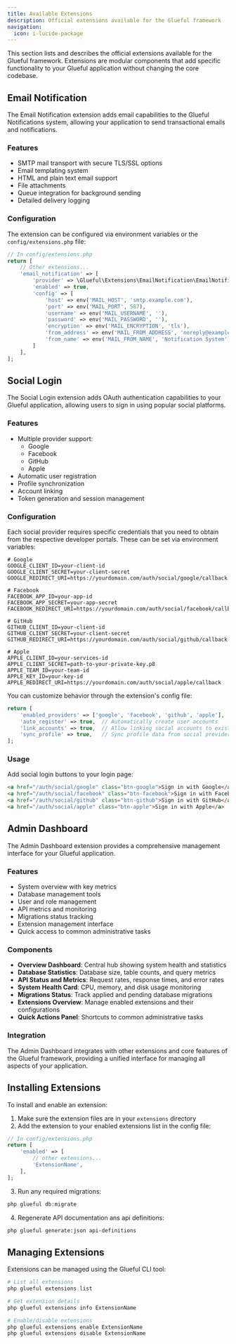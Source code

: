 ```yaml
---
title: Available Extensions
description: Official extensions available for the Glueful framework
navigation:
  icon: i-lucide-package
---
```


This section lists and describes the official extensions available for the Glueful framework. Extensions are modular components that add specific functionality to your Glueful application without changing the core codebase.

## Email Notification

The Email Notification extension adds email capabilities to the Glueful Notifications system, allowing your application to send transactional emails and notifications.

### Features

- SMTP mail transport with secure TLS/SSL options
- Email templating system
- HTML and plain text email support
- File attachments
- Queue integration for background sending
- Detailed delivery logging

### Configuration

The extension can be configured via environment variables or the `config/extensions.php` file:

```php
// In config/extensions.php
return [
    // Other extensions...
    'email_notification' => [
        'provider' => \Glueful\Extensions\EmailNotification\EmailNotificationProvider::class,
        'enabled' => true,
        'config' => [
            'host' => env('MAIL_HOST', 'smtp.example.com'),
            'port' => env('MAIL_PORT', 587),
            'username' => env('MAIL_USERNAME', ''),
            'password' => env('MAIL_PASSWORD', ''),
            'encryption' => env('MAIL_ENCRYPTION', 'tls'),
            'from_address' => env('MAIL_FROM_ADDRESS', 'noreply@example.com'),
            'from_name' => env('MAIL_FROM_NAME', 'Notification System'),
        ]
    ],
];
```

## Social Login

The Social Login extension adds OAuth authentication capabilities to your Glueful application, allowing users to sign in using popular social platforms.

### Features

- Multiple provider support:
  - Google
  - Facebook
  - GitHub
  - Apple
- Automatic user registration
- Profile synchronization
- Account linking
- Token generation and session management

### Configuration

Each social provider requires specific credentials that you need to obtain from the respective developer portals. These can be set via environment variables:

```
# Google
GOOGLE_CLIENT_ID=your-client-id
GOOGLE_CLIENT_SECRET=your-client-secret
GOOGLE_REDIRECT_URI=https://yourdomain.com/auth/social/google/callback

# Facebook
FACEBOOK_APP_ID=your-app-id
FACEBOOK_APP_SECRET=your-app-secret
FACEBOOK_REDIRECT_URI=https://yourdomain.com/auth/social/facebook/callback

# GitHub
GITHUB_CLIENT_ID=your-client-id
GITHUB_CLIENT_SECRET=your-client-secret
GITHUB_REDIRECT_URI=https://yourdomain.com/auth/social/github/callback

# Apple
APPLE_CLIENT_ID=your-services-id
APPLE_CLIENT_SECRET=path-to-your-private-key.p8
APPLE_TEAM_ID=your-team-id
APPLE_KEY_ID=your-key-id
APPLE_REDIRECT_URI=https://yourdomain.com/auth/social/apple/callback
```

You can customize behavior through the extension's config file:

```php
return [
    'enabled_providers' => ['google', 'facebook', 'github', 'apple'],
    'auto_register' => true,  // Automatically create user accounts
    'link_accounts' => true,  // Allow linking social accounts to existing users
    'sync_profile' => true,   // Sync profile data from social providers
];
```

### Usage

Add social login buttons to your login page:

```html
<a href="/auth/social/google" class="btn-google">Sign in with Google</a>
<a href="/auth/social/facebook" class="btn-facebook">Sign in with Facebook</a>
<a href="/auth/social/github" class="btn-github">Sign in with GitHub</a>
<a href="/auth/social/apple" class="btn-apple">Sign in with Apple</a>
```

## Admin Dashboard

The Admin Dashboard extension provides a comprehensive management interface for your Glueful application.

### Features

- System overview with key metrics
- Database management tools
- User and role management
- API metrics and monitoring
- Migrations status tracking
- Extension management interface
- Quick access to common administrative tasks

### Components

- **Overview Dashboard**: Central hub showing system health and statistics
- **Database Statistics**: Database size, table counts, and query metrics
- **API Status and Metrics**: Request rates, response times, and error rates
- **System Health Card**: CPU, memory, and disk usage monitoring
- **Migrations Status**: Track applied and pending database migrations
- **Extensions Overview**: Manage enabled extensions and their configurations
- **Quick Actions Panel**: Shortcuts to common administrative tasks

### Integration

The Admin Dashboard integrates with other extensions and core features of the Glueful framework, providing a unified interface for managing all aspects of your application.

## Installing Extensions

To install and enable an extension:

1. Make sure the extension files are in your `extensions` directory
2. Add the extension to your enabled extensions list in the config file:

```php
// In config/extensions.php
return [
    'enabled' => [
        // other extensions...
        'ExtensionName',
    ],
];
```

3. Run any required migrations:

```bash
php glueful db:migrate
```

4. Regenerate API documentation ans api definitions:

```bash
php glueful generate:json api-definitions
```

## Managing Extensions

Extensions can be managed using the Glueful CLI tool:

```bash
# List all extensions
php glueful extensions list

# Get extension details
php glueful extensions info ExtensionName

# Enable/disable extensions
php glueful extensions enable ExtensionName
php glueful extensions disable ExtensionName
```
